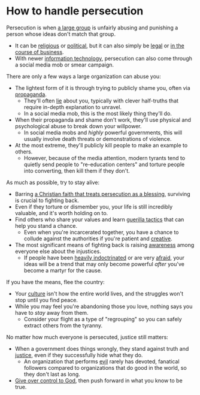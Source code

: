 
# How to handle persecution

Persecution is when [a large group](groups-large.md) is unfairly abusing and punishing a person whose ideas don't match that group.

- It can be [religious](religion.md) or [political](politics-systems.md), but it can also simply be [legal](legal-doctrines.md) or [in the course of business](business.md).
- With newer [information technology](computers.md), persecution can also come through a social media mob or smear campaign.

There are only a few ways a large organization can abuse you:

- The lightest form of it is through trying to publicly shame you, often via [propaganda](stories-storytellers.md).
  - They'll often [lie](people-lying.md) about you, typically with clever half-truths that require in-depth explanation to unravel.
  - In a social media mob, this is the most likely thing they'll do.
- When their propaganda and shame don't work, they'll use physical and psychological abuse to break down your willpower.
  - In social media mobs and *highly* powerful governments, this will usually involve death threats or demonstrations of violence.
- At the most extreme, they'll publicly kill people to make an example to others.
  - However, because of the media attention, modern tyrants tend to quietly send people to "re-education centers" and torture people into converting, then kill them if they don't.

As much as possible, try to stay alive:

- Barring [a Christian faith that treats persecution as a blessing](hardship-persecution-church.md), surviving is crucial to fighting back.
- Even if they torture or dismember you, your life is still incredibly valuable, and it's worth holding on to.
- Find others who share your values and learn [guerilla tactics](people-conflicts-war.md) that can help you stand a chance.
  - Even when you're incarcerated together, you have a chance to collude against the authorities if you're patient and [creative](mind-creativity.md).
- The most significant means of fighting back is raising [awareness](awareness.md) among everyone else about the injustices.
  - If people have been [heavily indoctrinated](culture-cults.md) or are very [afraid](mind-feelings-fear.md), your ideas will be a trend that may only become powerful *after* you've become a martyr for the cause.

If you have the means, flee the country:

- Your [culture](people-culture.md) isn't how the entire world lives, and the struggles won't stop until you find peace.
- While you may feel you're abandoning those you love, nothing says you have to *stay* away from them.
  - Consider your flight as a type of "regrouping" so you can safely extract others from the tyranny.

No matter how much everyone is persecuted, justice still matters:

- When a government does things wrongly, they stand against truth and [justice](morality-justice.md), even if they successfully hide what they do.
  - An organization that performs [evil](morality-evil.md) rarely has devoted, fanatical followers compared to organizations that do good in the world, so they don't last as long.
- [Give over control to God](spiritual-exercises-prayer.md), then push forward in what you know to be true.

